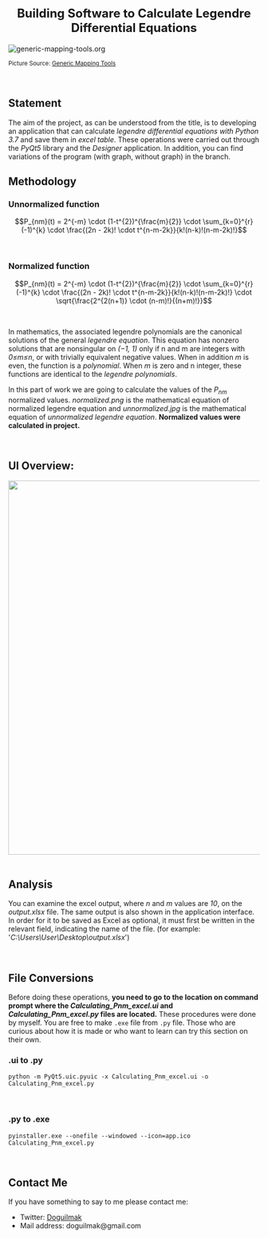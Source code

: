
<h1 align=center><font size = 5>Building Software to Calculate Legendre Differential Equations</font></h1>

<img  src="https://www.generic-mapping-tools.org/remote-datasets/_images/GMT_geoid.jpg"  alt="generic-mapping-tools.org">

<small>Picture Source: <a  href="https://www.generic-mapping-tools.org/remote-datasets/">Generic Mapping Tools</a></small>

<br>

<h2>Statement</h2>

<p>The aim of the project, as can be understood from the title, is to developing an application that can calculate <i>legendre differential equations with Python 3.7</i> and save them in <i>excel table</i>. These operations were carried out through the <i>PyQt5</i> library and the <i>Designer</i> application. In addition, you can find variations of the program (with graph, without graph) in the branch.</p>

<h2>Methodology</h2>

<h3>Unnormalized function</h3>

$$P_{nm}(t) = 2^{-m} \cdot (1-t^{2})^{\frac{m}{2}} \cdot \sum_{k=0}^{r} (-1)^{k} \cdot \frac{(2n - 2k)! \cdot t^{n-m-2k}}{k!(n-k)!(n-m-2k)!}$$

<br>

<h3>Normalized function</h3>

$$P_{nm}(t) = 2^{-m} \cdot (1-t^{2})^{\frac{m}{2}} \cdot \sum_{k=0}^{r} (-1)^{k} \cdot \frac{(2n - 2k)! \cdot t^{n-m-2k}}{k!(n-k)!(n-m-2k)!} \cdot \sqrt{\frac{2^{2(n+1)} \cdot (n-m)!}{(n+m)!}}$$

<br>

<p>In mathematics, the associated legendre polynomials are the canonical solutions of the general <i>legendre equation</i>. This equation has nonzero solutions that are nonsingular on <i>(−1, 1)</i> only if n and m are integers with <i>0≤m≤n</i>, or with trivially equivalent negative values. When in addition <i>m</i> is even, the function is a <i>polynomial</i>. When <i>m</i> is zero and n integer, these functions are identical to the <i>legendre polynomials</i>.</p>

In this part of work we are going to calculate the values of the $P_{nm}$ normalized values. <i>normalized.png</i> is the mathematical equation of normalized legendre equation and <i>unnormalized.jpg</i>  is the mathematical equation of <i>unnormalized legendre equation</i>. <b>Normalized values  were calculated in project.</b>

<br>

<h2>UI Overview:</h2>

<div align="center">
	<img width=600  height=750 src="UI.jpg">
</div>

<br>

<h2>Analysis</h2>

<p>You can examine the excel output, where <i>n</i> and <i>m</i> values ​​are <i>10</i>, on the <i>output.xlsx</i> file. The same output is also shown in the application interface. In order for it to be saved as Excel as optional, it must first be written in the relevant field, indicating the name of the file. (for example: '<i>C:\Users\User\Desktop\output.xlsx</i>')</p>

<br>

<h2>File Conversions</h2>

<p>Before doing these operations, <b>you need to go to the location on command prompt where the <i>Calculating_Pnm_excel.ui</i> and <i>Calculating_Pnm_excel.py</i> files are located.</b> These procedures were done by myself. You are free to make <code>.exe</code> file from <code>.py</code> file. Those who are curious about how it is made or who want to learn can try this section on their own.</p>

<h3>.ui to .py</h3>

    python -m PyQt5.uic.pyuic -x Calculating_Pnm_excel.ui -o Calculating_Pnm_excel.py

<br>

<h3>.py to .exe</h3>

    pyinstaller.exe --onefile --windowed --icon=app.ico Calculating_Pnm_excel.py

<br>

<h2>Contact Me</h2>

<p>If you have something to say to me please contact me:</p> 

<ul>
	<li>Twitter: <a  href="https://twitter.com/Doguilmak">Doguilmak</a></li>
	<li>Mail address: doguilmak@gmail.com</li>
</ul>
